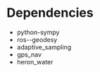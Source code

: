 # Dependencies
- python-sympy
- ros-<distribution>-geodesy
- adaptive_sampling
- gps_nav
- heron_water
